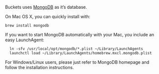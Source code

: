 Buckets uses [MongoDB](http://www.mongodb.org) as it’s database.

On Mac OS X, you can quickly install with:

```brew install mongodb```

If you want to start MongoDB automatically with your Mac, you include an easy LaunchAgent:

```
  ln -sfv /usr/local/opt/mongodb/*.plist ~/Library/LaunchAgents
  launchctl load ~/Library/LaunchAgents/homebrew.mxcl.mongodb.plist
```

For Windows/Linux users, please just refer to MongoDB homepage and follow the installation instructions.
